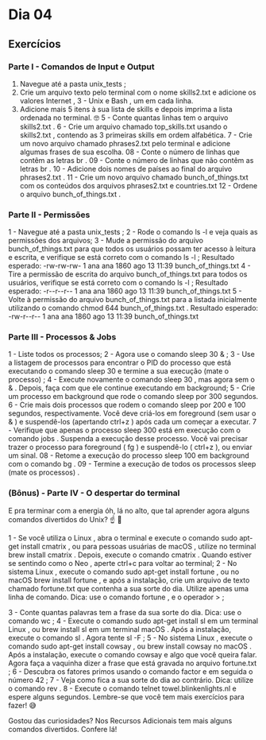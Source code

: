 # Dia 04

## Exercícios

### Parte I - Comandos de Input e Output

1. Navegue até a pasta unix_tests ;
2. Crie um arquivo texto pelo terminal com o nome skills2.txt e adicione os valores Internet , 3 - Unix e Bash , um em cada linha.
3. Adicione mais 5 itens à sua lista de skills e depois imprima a lista ordenada no terminal. 🤓
5 - Conte quantas linhas tem o arquivo skills2.txt .
6 - Crie um arquivo chamado top_skills.txt usando o skills2.txt , contendo as 3 primeiras skills em ordem alfabética.
7 - Crie um novo arquivo chamado phrases2.txt pelo terminal e adicione algumas frases de sua escolha.
08 - Conte o número de linhas que contêm as letras br .
09 - Conte o número de linhas que não contêm as letras br .
10 - Adicione dois nomes de países ao final do arquivo phrases2.txt .
11 - Crie um novo arquivo chamado bunch_of_things.txt com os conteúdos dos arquivos phrases2.txt e countries.txt
12 - Ordene o arquivo bunch_of_things.txt .

### Parte II - Permissões

1 - Navegue até a pasta unix_tests ;
2 - Rode o comando ls -l e veja quais as permissões dos arquivos;
3 - Mude a permissão do arquivo bunch_of_things.txt para que todos os usuários possam ter acesso à leitura e escrita, e verifique se está correto com o comando ls -l ;
	Resultado esperado: -rw-rw-rw- 1 ana ana 1860 ago 13 11:39 bunch_of_things.txt
4 - Tire a permissão de escrita do arquivo bunch_of_things.txt para todos os usuários, verifique se está correto com o comando ls -l ;
	Resultado esperado: -r--r--r-- 1 ana ana 1860 ago 13 11:39 bunch_of_things.txt
5 - Volte à permissão do arquivo bunch_of_things.txt para a listada inicialmente utilizando o comando chmod 644 bunch_of_things.txt .
	Resultado esperado: -rw-r--r-- 1 ana ana 1860 ago 13 11:39 bunch_of_things.txt

### Parte III - Processos & Jobs

1 - Liste todos os processos;
2 - Agora use o comando sleep 30 & ;
3 - Use a listagem de processos para encontrar o PID do processo que está executando o comando sleep 30 e termine a sua execução (mate o processo) ;
4 - Execute novamente o comando sleep 30 , mas agora sem o & . Depois, faça com que ele continue executando em background;
5 - Crie um processo em background que rode o comando sleep por 300 segundos.
6 - Crie mais dois processos que rodem o comando sleep por 200 e 100 segundos, respectivamente.
	Você deve criá-los em foreground (sem usar o & ) e suspendê-los (apertando ctrl+z ) após cada um começar a executar.
7 - Verifique que apenas o processo sleep 300 está em execução com o comando jobs . Suspenda a execução desse processo.
	Você vai precisar trazer o processo para foreground ( fg ) e suspendê-lo ( ctrl+z ), ou enviar um sinal.
08 - Retome a execução do processo sleep 100 em background com o comando bg .
09 - Termine a execução de todos os processos sleep (mate os processos) .

### (Bônus) - Parte IV - O despertar do terminal

E pra terminar com a energia óh, lá no alto, que tal aprender agora alguns comandos divertidos do Unix? ☝ 🎊

1 - Se você utiliza o Linux , abra o terminal e execute o comando sudo apt-get install cmatrix , ou para pessoas usuárias de macOS , utilize no terminal brew install cmatrix . Depois, execute o comando cmatrix . Quando estiver se sentindo como o Neo , aperte ctrl+c para voltar ao terminal;
2 - No sistema Linux , execute o comando sudo apt-get install fortune , ou no macOS brew install fortune , e após a instalação, crie um arquivo de texto chamado fortune.txt que contenha a sua sorte do dia. Utilize apenas uma linha de comando. Dica: use o comando fortune , e o operador > ;

3 - Conte quantas palavras tem a frase da sua sorte do dia. Dica: use o comando wc ;
4 - Execute o comando sudo apt-get install sl em um terminal Linux , ou brew install sl em um terminal macOS . Após a instalação, execute o comando sl . Agora tente sl -F ;
5 - No sistema Linux , execute o comando sudo apt-get install cowsay , ou brew install cowsay no macOS . Após a instalação, execute o comando cowsay e algo que você queira falar. Agora faça a vaquinha dizer a frase que está gravada no arquivo fortune.txt ;
6 - Descubra os fatores primos usando o comando factor e em seguida o número 42 ;
7 - Veja como fica a sua sorte do dia ao contrário. Dica: utilize o comando rev .
8 - Execute o comando telnet towel.blinkenlights.nl e espere alguns segundos. Lembre-se que você tem mais exercícios para fazer! 😅

Gostou das curiosidades? Nos Recursos Adicionais tem mais alguns comandos divertidos. Confere lá!

